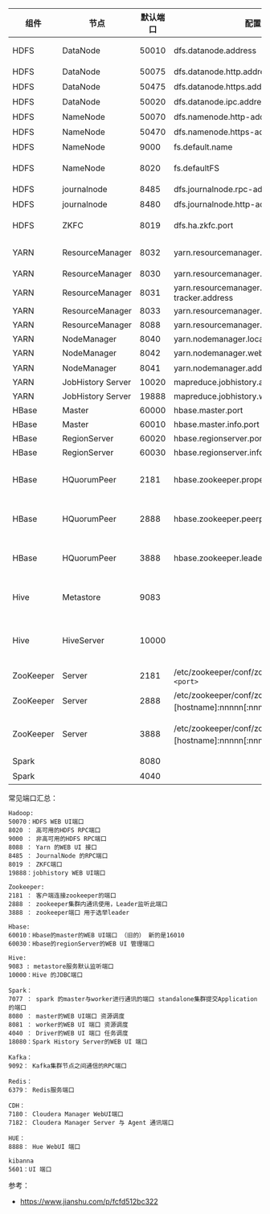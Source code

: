 

| 组件| 节点 | 默认端口 | 配置 | 用途说明 |
|-----|------|---------|------|----------|
| HDFS | DataNode | 50010 | dfs.datanode.address | datanode服务端口，用于数据传输 |
| HDFS | DataNode | 50075 | dfs.datanode.http.address | http服务的端口 |
| HDFS  |DataNode | 50475 | dfs.datanode.https.address | https服务的端口 |
| HDFS | DataNode | 50020 | dfs.datanode.ipc.address | ipc服务的端口 |
| HDFS | NameNode | 50070 | dfs.namenode.http-address | http服务的端口 |
| HDFS | NameNode | 50470 | dfs.namenode.https-address | https服务的端口 |
| HDFS | NameNode | 9000 | fs.default.name | 内部通讯端口 |
| HDFS | NameNode | 8020 | fs.defaultFS | 接收Client连接的RPC端口，用于获取文件系统metadata信息。 |
| HDFS | journalnode | 8485 | dfs.journalnode.rpc-address | RPC服务 |
| HDFS | journalnode | 8480 | dfs.journalnode.http-address | HTTP服务 |
| HDFS | ZKFC | 8019 | dfs.ha.zkfc.port | ZooKeeper FailoverController，用于NN HA |
| YARN | ResourceManager | 8032 | yarn.resourcemanager.address | RM的applications manager(ASM)端口 |
| YARN | ResourceManager | 8030 | yarn.resourcemanager.scheduler.address | scheduler组件的IPC端口 |
| YARN | ResourceManager | 8031 | yarn.resourcemanager.resource-tracker.address | IPC |
| YARN | ResourceManager | 8033 | yarn.resourcemanager.admin.address | IPC |
| YARN | ResourceManager | 8088 | yarn.resourcemanager.webapp.address | http服务端口 |
| YARN | NodeManager | 8040 | yarn.nodemanager.localizer.address | localizer IPC |
| YARN | NodeManager | 8042 | yarn.nodemanager.webapp.address | http服务端口 |
| YARN | NodeManager | 8041 | yarn.nodemanager.address | NM中container manager的端口 |
| YARN | JobHistory Server | 10020 | mapreduce.jobhistory.address | IPC |
| YARN | JobHistory Server | 19888 | mapreduce.jobhistory.webapp.address | http服务端口 |
| HBase | Master | 60000 | hbase.master.port | IPC |
| HBase | Master | 60010 | hbase.master.info.port | http服务端口 |
| HBase | RegionServer | 60020 | hbase.regionserver.port | IPC |
| HBase | RegionServer | 60030 | hbase.regionserver.info.port | http服务端口 |
| HBase | HQuorumPeer | 2181 | hbase.zookeeper.property.clientPort | HBase-managed ZK mode，使用独立的ZooKeeper集群则不会启用该端口。 |
| HBase | HQuorumPeer | 2888 | hbase.zookeeper.peerport | HBase-managed ZK mode，使用独立的ZooKeeper集群则不会启用该端口。 |
| HBase | HQuorumPeer | 3888 | hbase.zookeeper.leaderport | HBase-managed ZK mode，使用独立的ZooKeeper集群则不会启用该端口。 |
| Hive | Metastore | 9083 | | /etc/default/hive-metastore中export PORT=`<port>`来更新默认端口 |
| Hive | HiveServer | 10000 | | /etc/hive/conf/hive-env.sh中export HIVE_SERVER2_THRIFT_PORT=`<port>`来更新默认端口 |
| ZooKeeper | Server | 2181 | /etc/zookeeper/conf/zoo.cfg中clientPort=`<port>` | 对客户端提供服务的端口 |
| ZooKeeper | Server | 2888 | /etc/zookeeper/conf/zoo.cfg中server.x=[hostname]:nnnnn[:nnnnn]，标蓝部分 | follower用来连接到leader，只在leader上监听该端口。 |
| ZooKeeper | Server | 3888 | /etc/zookeeper/conf/zoo.cfg中server.x=[hostname]:nnnnn[:nnnnn]，标蓝部分 | 用于leader选举的。只在electionAlg是1,2或3(默认)时需要。 |
| Spark | | 8080 | | Web监控端口 |
| Spark | | 4040 | | Job监控端口 |

常见端口汇总：
```
Hadoop:
50070：HDFS WEB UI端口
8020 ： 高可用的HDFS RPC端口
9000 ： 非高可用的HDFS RPC端口
8088 ： Yarn 的WEB UI 接口
8485 ： JournalNode 的RPC端口
8019 ： ZKFC端口
19888：jobhistory WEB UI端口
```

```
Zookeeper:
2181 ： 客户端连接zookeeper的端口
2888 ： zookeeper集群内通讯使用，Leader监听此端口
3888 ： zookeeper端口 用于选举leader
```

```
Hbase:
60010：Hbase的master的WEB UI端口 （旧的） 新的是16010
60030：Hbase的regionServer的WEB UI 管理端口
```

```
Hive:
9083 : metastore服务默认监听端口
10000：Hive 的JDBC端口
```

```
Spark：
7077 ： spark 的master与worker进行通讯的端口 standalone集群提交Application的端口
8080 ： master的WEB UI端口 资源调度
8081 ： worker的WEB UI 端口 资源调度
4040 ： Driver的WEB UI 端口 任务调度
18080：Spark History Server的WEB UI 端口
```

```
Kafka：
9092： Kafka集群节点之间通信的RPC端口
```

```
Redis：
6379： Redis服务端口
```

```
CDH：
7180： Cloudera Manager WebUI端口
7182： Cloudera Manager Server 与 Agent 通讯端口
```

```
HUE：
8888： Hue WebUI 端口
```

```
kibanna
5601：UI 端口
```




参考：
- https://www.jianshu.com/p/fcfd512bc322
